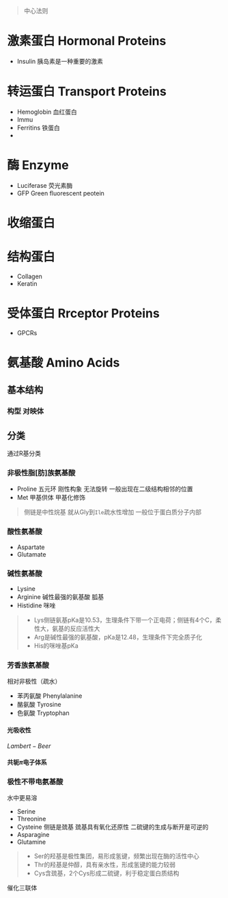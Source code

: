 > 中心法则

# 激素蛋白 Hormonal Proteins

+ Insulin 胰岛素是一种重要的激素

# 转运蛋白 Transport Proteins
+ Hemoglobin 血红蛋白
+ Immu
+ Ferritins 铁蛋白
+

# 酶 Enzyme
+ Luciferase 荧光素酶
+ GFP Green fluorescent peotein

# 收缩蛋白

# 结构蛋白
+ Collagen
+ Keratin

# 受体蛋白 Rrceptor Proteins
+ GPCRs



# 氨基酸 Amino Acids
## 基本结构
### 构型 对映体

## 分类
通过R基分类


### 非极性脂[肪]族氨基酸
+ Proline 五元环 刚性构象 无法旋转 一般出现在二级结构相邻的位置
+ Met 甲基供体 甲基化修饰


> 侧链是中性烷基
> 就从Gly到`Ile`疏水性增加
> 一般位于蛋白质分子内部

### 酸性氨基酸
+ Aspartate
+ Glutamate

### 碱性氨基酸
+ Lysine
+ Arginine 碱性最强的氨基酸  胍基
+ Histidine 咪唑

> + Lys侧链氨基pKa是10.53，生理条件下带一个正电荷；侧链有4个C，柔性大，氨基的反应活性大
> + Arg是碱性最强的氨基酸，pKa是12.48，生理条件下完全质子化
> + His的咪唑基pKa


### 芳香族氨基酸
相对非极性（疏水）
+ 苯丙氨酸 Phenylalanine
+ 酪氨酸 Tyrosine
+ 色氨酸 Tryptophan

#### 光吸收性
$Lambert-Beer$

#### 共轭$\pi$电子体系

### 极性不带电氨基酸
水中更易溶
+ Serine
+ Threonine
+ Cysteine 侧链是巯基 巯基具有氧化还原性 二硫键的生成与断开是可逆的
+ Asparagine
+ Glutamine

> + Ser的羟基是极性集团，易形成氢键，频繁出现在酶的活性中心
> + Thr的羟基是仲醇，具有亲水性，形成氢键的能力较弱
> + Cys含巯基，2个Cys形成二硫键，利于稳定蛋白质结构

催化三联体